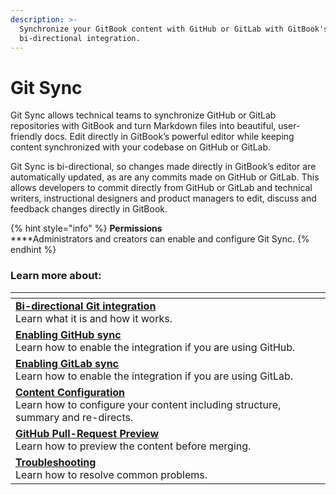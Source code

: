 ```yaml
---
description: >-
  Synchronize your GitBook content with GitHub or GitLab with GitBook's
  bi-directional integration.
---
```


# Git Sync

Git Sync allows technical teams to synchronize GitHub or GitLab repositories with GitBook and turn Markdown files into beautiful, user-friendly docs. Edit directly in GitBook’s powerful editor while keeping content synchronized with your codebase on GitHub or GitLab.

Git Sync is bi-directional, so changes made directly in GitBook’s editor are automatically updated, as are any commits made on GitHub or GitLab. This allows developers to commit directly from GitHub or GitLab and technical writers, instructional designers and product managers to edit, discuss and feedback changes directly in GitBook.&#x20;

{% hint style="info" %}
**Permissions**\
****Administrators and creators can enable and configure Git Sync.
{% endhint %}

### Learn more about:&#x20;

<table data-view="cards"><thead><tr><th></th></tr></thead><tbody><tr><td><a href="bi-directional-git-integration.md"><strong>Bi-directional Git integration</strong></a><br>Learn what it is and how it works.</td></tr><tr><td><a href="enabling-github-sync.md"><strong>Enabling GitHub sync</strong></a><br>Learn how to enable the integration if you are using GitHub.</td></tr><tr><td><a href="enabling-gitlab-sync.md"><strong>Enabling GitLab sync</strong></a><br>Learn how to enable the integration if you are using GitLab.</td></tr><tr><td><a href="content-configuration.md"><strong>Content Configuration</strong></a><br>Learn how to configure your content including structure, summary and re-directs.</td></tr><tr><td><a href="github-pull-request-preview.md"><strong>GitHub Pull-Request Preview</strong></a><br>Learn how to preview the content before merging.</td></tr><tr><td><a href="troubleshooting.md"><strong>Troubleshooting</strong></a><br>Learn how to resolve common problems.</td></tr></tbody></table>

